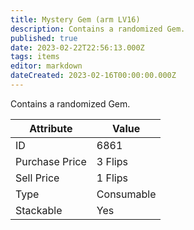 ```yaml
---
title: Mystery Gem (arm LV16)
description: Contains a randomized Gem.
published: true
date: 2023-02-22T22:56:13.000Z
tags: items
editor: markdown
dateCreated: 2023-02-16T00:00:00.000Z
---
```


Contains a randomized Gem.

|Attribute|Value|
|-|-|
|ID|6861|
|Purchase Price|3 Flips|
|Sell Price|1 Flips|
|Type|Consumable|
|Stackable|Yes|

